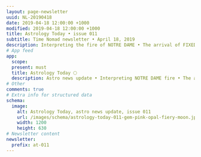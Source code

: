 ```yaml
---
layout: page-newsletter
uuid: NL-20190418
date: 2019-04-18 12:00:00 +1000
modified: 2019-04-18 12:00:00 +1000
title: Astrology Today • issue 011
subtitle: Time Nomad newsletter • April 18, 2019
description: Interpreting the fire of NOTRE DAME • The arrival of FIXED STARS • Exploring PINK OPAL gemstone, true celestial candy • Fiery FULL MOON… read our regular astrological knowledge stories and news updates.
# App feed
app:
  scope: 
  present: must
  title: Astrology Today 🌕
  description: Astro news update • Interpreting NOTRE DAME fire • The arrival of FIXED STARS • Exploring PINK OPAL gemstone, true celestial candy • Fiery FULL MOON
# Other
comments: true
# Extra info for structured data
schema:
  image:
    alt: Astrology Today, astro news update, issue 011
    url: /images/schema/astrology-today-011-gem-pink-opal-fiery-moon.jpg
    width: 1200
    height: 630
# Newsletter content
newsletter:
  prefix: at-011
---
```

